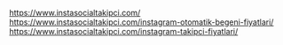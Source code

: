 https://www.instasocialtakipci.com/
https://www.instasocialtakipci.com/instagram-otomatik-begeni-fiyatlari/
https://www.instasocialtakipci.com/instagram-takipci-fiyatlari/
